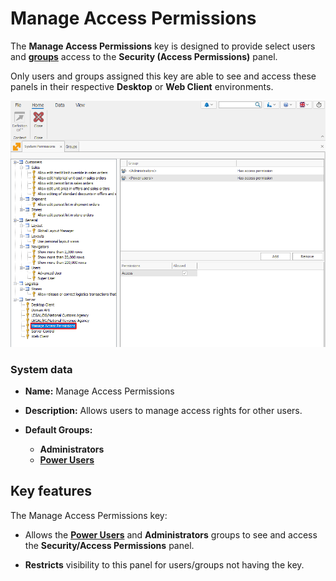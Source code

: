 # **Manage Access Permissions**

The **Manage Access Permissions** key is designed to provide select users and **[groups](./groups/index.md)** access to the **Security (Access Permissions)** panel. 

Only users and groups assigned this key are able to see and access these panels in their respective **Desktop** or **Web Client** environments.

![pictures](pictures/Manage_access_permissions_17_12.png)

### System data

- **Name:** Manage Access Permissions
- **Description:** Allows users to manage access rights for other users.
- **Default Groups:**
  
  - **Administrators**
  - **[Power Users](./security/groups/power-users.md)**

## Key features

The Manage Access Permissions key:

- Allows the **[Power Users](./security/groups/power-users.md)** and **Administrators** groups to see and access the **Security/Access Permissions** panel.
  
- **Restricts** visibility to this panel for users/groups not having the key.
